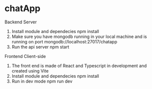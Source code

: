 # chatApp
Backend Server
  1. Install module and dependecies
       npm install
  2. Make sure you have mongodb running in your local machine and is running on port mongodb://localhost:27017/chatapp
  3. Run the api server
       npm start

Frontend Client-side
  1. The front end is made of React and Typescript in development and created using Vite
  2. Install module and dependecies
       npm install
  3. Run in dev mode
       npm run dev

       
